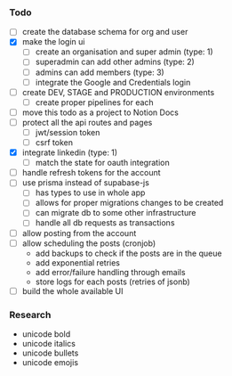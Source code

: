 ### Todo

- [ ] create the database schema for org and user
- [x] make the login ui
  - [ ] create an organisation and super admin (type: 1)
  - [ ] superadmin can add other admins (type: 2)
  - [ ] admins can add members (type: 3)
  - [ ] integrate the Google and Credentials login
- [ ] create DEV, STAGE and PRODUCTION environments
  - [ ] create proper pipelines for each
- [ ] move this todo as a project to Notion Docs
- [ ] protect all the api routes and pages
  - [ ] jwt/session token
  - [ ] csrf token
- [x] integrate linkedin (type: 1)
  - [ ] match the state for oauth integration
- [ ] handle refresh tokens for the account
- [ ] use prisma instead of supabase-js
  - [ ] has types to use in whole app
  - [ ] allows for proper migrations changes to be created
  - [ ] can migrate db to some other infrastructure
  - [ ] handle all db requests as transactions
- [ ] allow posting from the account
- [ ] allow scheduling the posts (cronjob)
  - add backups to check if the posts are in the queue
  - add exponential retries
  - add error/failure handling through emails
  - store logs for each posts (retries of jsonb)
- [ ] build the whole available UI

### Research

- unicode bold
- unicode italics
- unicode bullets
- unicode emojis
